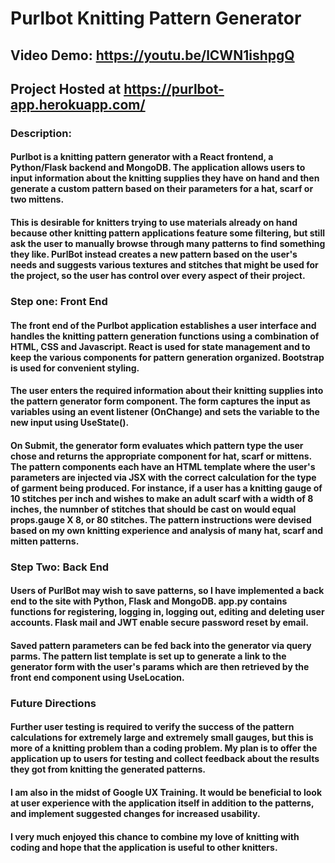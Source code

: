 # Purlbot Knitting Pattern Generator
## Video Demo:  <https://youtu.be/lCWN1ishpgQ>
## Project Hosted at <https://purlbot-app.herokuapp.com/>
### Description: 

#### Purlbot is a knitting pattern generator with a React frontend, a Python/Flask backend and MongoDB. The application allows users to input information about the knitting supplies they have on hand and then generate a custom pattern based on their parameters for a hat, scarf or two mittens. 

#### This is desirable for knitters trying to use materials already on hand because other knitting pattern applications feature some filtering, but still ask the user to manually browse through many patterns to find something they like. PurlBot instead creates a new pattern based on the user's needs and suggests various textures and stitches that might be used for the project, so the user has control over every aspect of their project. 

### Step one: Front End

#### The front end of the Purlbot application establishes a user interface and handles the knitting pattern generation functions using a combination of HTML, CSS and Javascript. React is used for state management and to keep the various components for pattern generation organized. Bootstrap is used for convenient styling. 

#### The user enters the required information about their knitting supplies into the pattern generator form component. The form captures the input as variables using an event listener (OnChange) and sets the variable to the new input using UseState(). 

#### On Submit, the generator form evaluates which pattern type the user chose and returns the appropriate component for hat, scarf or mittens. The pattern components each have an HTML template where the user's parameters are injected via JSX with the correct calculation for the type of garment being produced. For instance, if a user has a knitting gauge of 10 stitches per inch and wishes to make an adult scarf with a width of 8 inches, the numnber of stitches that should be cast on would equal props.gauge X 8, or 80 stitches. The pattern instructions were devised based on my own knitting experience and analysis of many hat, scarf and mitten patterns. 

### Step Two: Back End

#### Users of PurlBot may wish to save patterns, so I have implemented a back end to the site with Python, Flask and MongoDB. app.py contains functions for registering, logging in, logging out, editing and deleting user accounts. Flask mail and JWT enable secure password reset by email.

#### Saved pattern parameters can be fed back into the generator via query parms. The pattern list template is set up to generate a link to the generator form with the user's params which are then retrieved by the front end component using UseLocation. 

### Future Directions

#### Further user testing is required to verify the success of the pattern calculations for extremely large and extremely small gauges, but this is more of a knitting problem than a coding problem. My plan is to offer the application up to users for testing and collect feedback about the results they got from knitting the generated patterns. 

#### I am also in the midst of Google UX Training. It would be beneficial to look at user experience with the application itself in addition to the patterns, and implement suggested changes for increased usability. 

#### I very much enjoyed this chance to combine my love of knitting with coding and hope that the application is useful to other knitters. 



